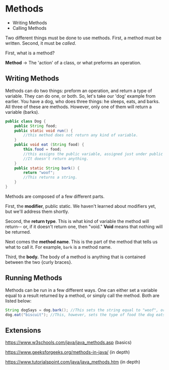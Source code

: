 Methods
=======
* Writing Methods
* Calling Methods

Two different things must be done to use methods. First, a method must be written. Second, it must be *called*.

First, what is a method?

**Method** -> The 'action' of a class, or what preforms an operation.

## Writing Methods
 Methods can do two things: preform an operation, and return a type of variable. They can do one, or both.  So, let's take our 'dog' example from earlier. You have a dog, who does three things: he sleeps, eats, and barks. All three of these are methods. However, only one of them will return a variable (barks). 
 
 ```Java
 public class Dog {
     public String food; 
     public static void run() {
         //this method does not return any kind of variable. 
     }
     public void eat (String food) {
         this.food = food; 
         //this assigns the public variable, assigned just under public class Dog, to the local variable, String food, which is assigned in the method. 
         //It doesn't return anything.
     } 
     public static String bark() {
         return "woof"; 
         //This returns a string.
     }
 }
 ```

Methods are composed of a few different parts. 

First, the **modifier**, public static. We haven't learned about modifiers yet, but we'll address them shortly. 

Second, the **return type**. This is what kind of variable the method will return-- or, if it doesn't return one, then "void." **Void** means that nothing will be returned. 

Next comes the **method name**. This is the part of the method that tells us what to call it. For example, ``bark`` is a method name. 

Third, the **body.** The body of a method is anything that is contained between the two {curly braces}. 

## Running Methods 
Methods can be run in a few different ways. One can either set a variable equal to a result returned by a method, or simply call the method. Both are listed below: 

```Java
String dogSays = dog.bark(); //This sets the string equal to "woof", or what the method bark() returns.
dog.eat("biscuit"); //This, however, sets the type of food the dog eats, in the method eat, to biscuit. 
```

## Extensions 

https://www.w3schools.com/java/java_methods.asp (basics)

https://www.geeksforgeeks.org/methods-in-java/ (in depth)

https://www.tutorialspoint.com/java/java_methods.htm (in depth)
